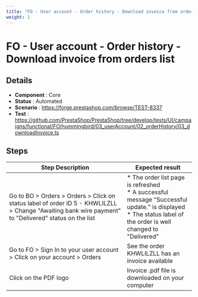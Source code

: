 ```yaml
---
title: "FO - User account - Order history - Download invoice from orders list"
weight: 1
---
```


# FO - User account - Order history - Download invoice from orders list
## Details
* **Component** : Core
* **Status** : Automated
* **Scenario** : https://forge.prestashop.com/browse/TEST-8337
* **Test** : https://github.com/PrestaShop/PrestaShop/tree/develop/tests/UI/campaigns/functional/FO/hummingbird/03_userAccount/02_orderHistory/03_downloadInvoice.ts

## Steps
| Step Description | Expected result |
| ----- | ----- |
| Go to BO > Orders > Orders > Click on status label of order ID 5 - KHWLILZLL > Change "Awaiting bank wire payment" to "Delivered" status on the list | * The order list page is refreshed<br> * A successful message "Successful update." is displayed<br> * The status label of the order is well changed to "Delivered" |
| Go to FO > Sign In to your user account > Click on your account > Orders | See the order KHWLILZLL has an invoice available |
| Click on the PDF logo | Invoice .pdf file is downloaded on your computer |
